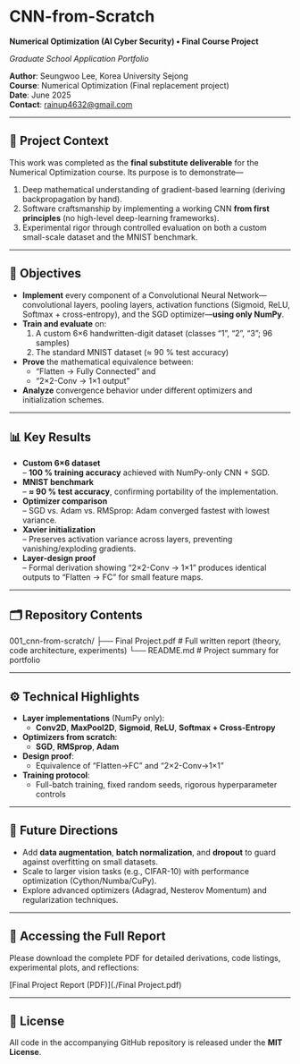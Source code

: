 # CNN-from-Scratch  
**Numerical Optimization (AI Cyber Security) • Final Course Project**

*Graduate School Application Portfolio*

**Author**: Seungwoo Lee, Korea University Sejong  
**Course**: Numerical Optimization (Final replacement project)  
**Date**: June 2025  
**Contact**: rainup4632@gmail.com  

---

## 📘 Project Context

This work was completed as the **final substitute deliverable** for the Numerical Optimization course. Its purpose is to demonstrate—

1. Deep mathematical understanding of gradient-based learning (deriving backpropagation by hand).  
2. Software craftsmanship by implementing a working CNN **from first principles** (no high-level deep-learning frameworks).  
3. Experimental rigor through controlled evaluation on both a custom small-scale dataset and the MNIST benchmark.

---

## 🔬 Objectives

- **Implement** every component of a Convolutional Neural Network—  
  convolutional layers, pooling layers, activation functions (Sigmoid, ReLU, Softmax + cross-entropy), and the SGD optimizer—**using only NumPy**.  
- **Train and evaluate** on:  
  1. A custom 6×6 handwritten-digit dataset (classes “1”, “2”, “3”; 96 samples)  
  2. The standard MNIST dataset (≈ 90 % test accuracy)  
- **Prove** the mathematical equivalence between:  
  - “Flatten → Fully Connected” and  
  - “2×2-Conv → 1×1 output”  
- **Analyze** convergence behavior under different optimizers and initialization schemes.

---

## 📊 Key Results

- **Custom 6×6 dataset**  
  – **100 % training accuracy** achieved with NumPy-only CNN + SGD.  
- **MNIST benchmark**  
  – **≈ 90 % test accuracy**, confirming portability of the implementation.  
- **Optimizer comparison**  
  – SGD vs. Adam vs. RMSprop: Adam converged fastest with lowest variance.  
- **Xavier initialization**  
  – Preserves activation variance across layers, preventing vanishing/exploding gradients.  
- **Layer-design proof**  
  – Formal derivation showing “2×2-Conv → 1×1” produces identical outputs to “Flatten → FC” for small feature maps.

---

## 🗂 Repository Contents

001_cnn-from-scratch/
├── Final Project.pdf # Full written report (theory, code architecture, experiments)
└── README.md # Project summary for portfolio


---

## ⚙️ Technical Highlights

- **Layer implementations** (NumPy only):  
  - **Conv2D**, **MaxPool2D**, **Sigmoid**, **ReLU**, **Softmax + Cross-Entropy**  
- **Optimizers from scratch**:  
  - **SGD**, **RMSprop**, **Adam**  
- **Design proof**:  
  - Equivalence of “Flatten→FC” and “2×2-Conv→1×1”  
- **Training protocol**:  
  - Full-batch training, fixed random seeds, rigorous hyperparameter controls

---

## 🔮 Future Directions

- Add **data augmentation**, **batch normalization**, and **dropout** to guard against overfitting on small datasets.  
- Scale to larger vision tasks (e.g., CIFAR-10) with performance optimization (Cython/Numba/CuPy).  
- Explore advanced optimizers (Adagrad, Nesterov Momentum) and regularization techniques.

---

## 📄 Accessing the Full Report

Please download the complete PDF for detailed derivations, code listings, experimental plots, and reflections:

[Final Project Report (PDF)](./Final Project.pdf)

---

## 📜 License

All code in the accompanying GitHub repository is released under the **MIT License**.  
